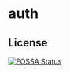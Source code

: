 # auth

## License
[![FOSSA Status](https://app.fossa.io/api/projects/git%2Bgithub.com%2Fyabslabs%2Fauth.svg?type=large)](https://app.fossa.io/projects/git%2Bgithub.com%2Fyabslabs%2Fauth?ref=badge_large)